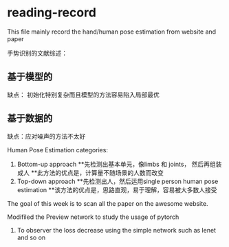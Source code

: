 # reading-record

This file mainly record the hand/human pose estimation from website and paper

手势识别的文献综述：

## 基于模型的

缺点： 初始化特别复杂而且模型的方法容易陷入局部最优

## 基于数据的

缺点：应对噪声的方法不太好

Human Pose Estimation categories:

1. Bottom-up approach
**先检测出基本单元，像limbs 和 joints， 然后再组装成人
**此方法的优点是，计算量不随场景的人数而改变
2. Top-down approach
**先检测出人，然后运用single person human pose estimation
**该方法的优点是，思路直观，易于理解，容易被大多数人接受


The goal of this week is to scan all the paper on the awesome website.

Modifiled the Preview network to study the usage of pytorch

1. To observer the loss decrease using the simple network such as lenet and so on
